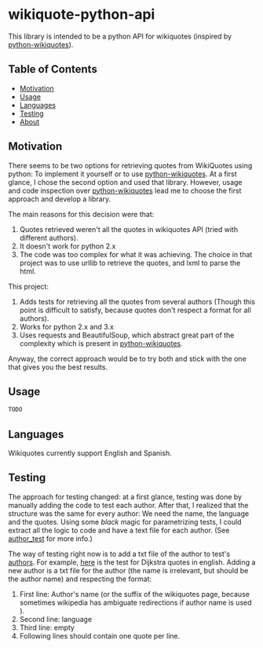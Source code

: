 # wikiquote-python-api

This library is intended to be a python API for wikiquotes (inspired by [python-wikiquotes](https://github.com/federicotdn/python-wikiquotes/)).

## Table of Contents

  * [Motivation](#motivation)
  * [Usage](#usage)
  * [Languages](#bootstrap)
  * [Testing](#testing)
  * [About](#about)

## Motivation
There seems to be two options for retrieving quotes from WikiQuotes using python: To implement it yourself or to use [python-wikiquotes](https://github.com/federicotdn/python-wikiquotes/).
At a first glance, I chose the second option and used that library. However, usage and code inspection over [python-wikiquotes](https://github.com/federicotdn/python-wikiquotes/) lead me to choose the first approach and develop a library.

The main reasons for this decision were that:
1. Quotes retrieved weren't all the quotes in wikiquotes API (tried with different authors).
2. It doesn't work for python 2.x 
2. The code was too complex for what it was achieving. The choice in that project was to use urllib to retrieve the quotes, and lxml to parse the html.

This project:
1. Adds tests for retrieving all the quotes from several authors (Though this point is difficult to satisfy, because quotes don't respect a format for all authors). 
2. Works for python 2.x and 3.x
3. Uses requests and BeautifulSoup, which abstract great part of the complexity which is present in [python-wikiquotes](https://github.com/federicotdn/python-wikiquotes/).

Anyway, the correct approach would be to try both and stick with the one that gives you the best results.

## Usage
```python
TODO
```

## Languages
Wikiquotes currently support English and Spanish.

## Testing
The approach for testing changed: at a first glance, testing was done by manually adding the code to test each author. 
After that, I realized that the structure was the same for every author: We need the name, the language and the quotes. Using some *black* magic for parametrizing tests, I could extract all the logic to code and have a text file for each author. (See [author_test](https://github.com/FranDepascuali/wikiquotes-python-api/blob/master/tests/test_suite/author_test.py) for more info.)

The way of testing right now is to add a txt file of the author to test's [authors](https://github.com/FranDepascuali/wikiquotes-python-api/tree/master/tests/authors). For example, [here](https://github.com/FranDepascuali/wikiquotes-python-api/blob/master/tests/authors/dijkstra.txt) is the test for Dijkstra quotes in english. 
Adding a new author is a txt file for the author (the name is irrelevant, but should be the author name) and respecting the format: 
1. First line: Author's name (or the suffix of the wikiquotes page, because sometimes wikipedia has ambiguate redirections if author name is used ). 
2. Second line: language  
3. Third line: empty
4. Following lines should contain one quote per line. 
